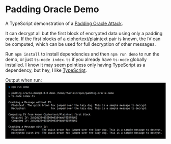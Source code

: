 # Padding Oracle Demo

A TypeScript demonstration of a [Padding Oracle Attack](https://robertheaton.com/2013/07/29/padding-oracle-attack/).

It can decrypt all but the first block of encrypted data using only a padding oracle. If the first blocks of a ciphertext/plaintext pair is known, the IV can be computed, which can be used for full decryption of other messages.

Run `npm install` to install dependencies and then `npm run demo` to run the demo, or just `ts-node index.ts` if you already have `ts-node` globally installed. I know it may seem pointless only having TypeScript as a dependency, but hey, I like [TypeScript](https://www.typescriptlang.org/).

Output when run:
![Output when the demo is run](screenshot.png)
